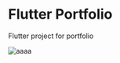 # Flutter Portfolio
 Flutter project for portfolio

![aaaa](https://user-images.githubusercontent.com/67065727/179460033-bcd1ceb8-6ad8-4087-a44f-dacace695a4b.PNG)
